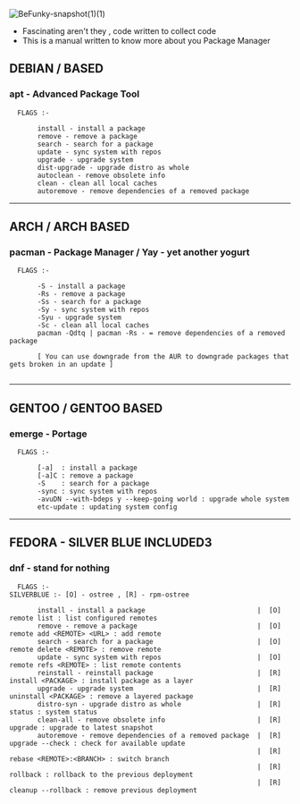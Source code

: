 ![BeFunky-snapshot(1)(1)](https://user-images.githubusercontent.com/68412503/120606015-59f9fe80-c46c-11eb-86de-5591ea754b8a.png)


- Fascinating aren't they , code written to collect code
- This is a manual written to know more about you Package Manager


## DEBIAN / BASED
### apt - Advanced Package Tool 
```
  FLAGS :-
   
       install - install a package
       remove - remove a package
       search - search for a package
       update - sync system with repos
       upgrade - upgrade system
       dist-upgrade - upgrade distro as whole
       autoclean - remove obsolete info
       clean - clean all local caches
       autoremove - remove dependencies of a removed package
``` 

-----


## ARCH / ARCH BASED
### pacman - Package Manager / Yay - yet another yogurt
```
  FLAGS :-
   
       -S - install a package
       -Rs - remove a package
       -Ss - search for a package
       -Sy - sync system with repos
       -Syu - upgrade system
       -Sc - clean all local caches
       pacman -Qdtq | pacman -Rs - = remove dependencies of a removed package
       
       [ You can use downgrade from the AUR to downgrade packages that gets broken in an update ]
       
``` 

-----

## GENTOO / GENTOO BASED 
### emerge - Portage
```
  FLAGS :-
   
       [-a]  : install a package
       [-a]C : remove a package
       -S    : search for a package
       -sync : sync system with repos
       -avuDN --with-bdeps y --keep-going world : upgrade whole system
       etc-update : updating system config
``` 

-----

## FEDORA - SILVER BLUE INCLUDED3 
### dnf - stand for nothing
```
  FLAGS :-                                                           SILVERBLUE :- [O] - ostree , [R] - rpm-ostree
   
       install - install a package                            |  [O] remote list : list configured remotes
       remove - remove a package                              |  [O] remote add <REMOTE> <URL> : add remote
       search - search for a package                          |  [O] remote delete <REMOTE> : remove remote
       update - sync system with repos                        |  [O] remote refs <REMOTE> : list remote contents
       reinstall - reinstall package                          |  [R] install <PACKAGE> : install package as a layer
       upgrade - upgrade system                               |  [R] uninstall <PACKAGE> : remove a layered package
       distro-syn - upgrade distro as whole                   |  [R] status : system status
       clean-all - remove obsolete info                       |  [R] upgrade : upgrade to latest snapshot
       autoremove - remove dependencies of a removed package  |  [R] upgrade --check : check for available update
                                                              |  [R] rebase <REMOTE>:<BRANCH> : switch branch
                                                              |  [R] rollback : rollback to the previous deployment
                                                              |  [R] cleanup --rollback : remove previous deployment


``` 
